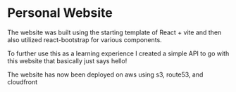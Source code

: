 # Personal Website

The website was built using the starting template of React + vite and then also utilized react-bootstrap for various components.

To further use this as a learning experience I created a simple API to go with this website that basically just says hello!

The website has now been deployed on aws using s3, route53, and cloudfront
